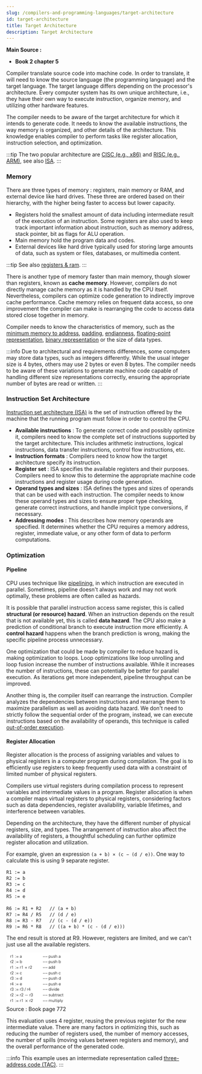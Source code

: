 ```yaml
---
slug: /compilers-and-programming-languages/target-architecture
id: target-architecture
title: Target Architecture
description: Target Architecture
---
```


**Main Source :**

- **Book 2 chapter 5**

Compiler translate source code into machine code. In order to translate, it will need to know the source language (the programming language) and the target language. The target language differs depending on the processor's architecture. Every computer system has its own unique architecture, i.e., they have their own way to execute instruction, organize memory, and utilizing other hardware features.

The compiler needs to be aware of the target architecture for which it intends to generate code. It needs to know the available instructions, the way memory is organized, and other details of the architecture. This knowledge enables compiler to perform tasks like register allocation, instruction selection, and optimization.

:::tip
The two popular architecture are [CISC (e.g., x86)](/computer-organization-and-architecture/isa#cisc) and [RISC (e.g., ARM)](/computer-organization-and-architecture/isa#risc), see also [ISA](/computer-organization-and-architecture/isa).
:::

### Memory

There are three types of memory : registers, main memory or RAM, and external device like hard drives. These three are ordered based on their hierarchy, with the higher being faster to access but lower capacity.

- Registers hold the smallest amount of data including intermediate result of the execution of an instruction. Some registers are also used to keep track important information about instruction, such as memory address, stack pointer, bit as flags for ALU operation.
- Main memory hold the program data and codes.
- External devices like hard drive typically used for storing large amounts of data, such as system or files, databases, or multimedia content.

:::tip
See also [registers & ram](/computer-organization-and-architecture/registers-and-ram).
:::

There is another type of memory faster than main memory, though slower than registers, known as **cache memory**. However, compilers do not directly manage cache memory as it is handled by the CPU itself. Nevertheless, compilers can optimize code generation to indirectly improve cache performance. Cache memory relies on frequent data access, so one improvement the compiler can make is rearranging the code to access data stored close together in memory.

Compiler needs to know the characteristics of memory, such as the [minimum memory to address](/computer-organization-and-architecture/coa-fundamentals#word-size), [padding](/computer-organization-and-architecture/coa-fundamentals#padding), [endianness](/computer-organization-and-architecture/coa-fundamentals#endianness), [floating-point representation](/computer-and-programming-fundamentals/floating-number#floating-number-representation), [binary representation](/computer-and-programming-fundamentals/binary-representation#binary-representation) or the size of data types.

:::info
Due to architectural and requirements differences, some computers may store data types, such as integers differently. While the usual integer size is 4 bytes, others may use 2 bytes or even 8 bytes. The compiler needs to be aware of these variations to generate machine code capable of handling different size representations correctly, ensuring the appropriate number of bytes are read or written.
:::

### Instruction Set Architecture

[Instruction set architecture (ISA)](/computer-organization-and-architecture/isa) is the set of instruction offered by the machine that the running program must follow in order to control the CPU.

- **Available instructions** : To generate correct code and possibly optimize it, compilers need to know the complete set of instructions supported by the target architecture. This includes arithmetic instructions, logical instructions, data transfer instructions, control flow instructions, etc.
- **Instruction formats** : Compilers need to know how the target architecture specify its instruction.
- **Register set** : ISA specifies the available registers and their purposes. Compilers need to know this to determine the appropriate machine code instructions and register usage during code generation.
- **Operand types and sizes** : ISA defines the types and sizes of operands that can be used with each instruction. The compiler needs to know these operand types and sizes to ensure proper type checking, generate correct instructions, and handle implicit type conversions, if necessary.
- **Addressing modes** : This describes how memory operands are specified. It determines whether the CPU requires a memory address, register, immediate value, or any other form of data to perform computations.

### Optimization

#### Pipeline

CPU uses technique like [pipelining](/computer-organization-and-architecture/cpu-design#pipelining), in which instruction are executed in parallel. Sometimes, pipeline doesn't always work and may not work optimally, these problems are often called as hazards.

It is possible that parallel instruction access same register, this is called **structural (or resource) hazard**. When an instruction depends on the result that is not available yet, this is called **data hazard**. The CPU also make a prediction of conditional branch to execute instruction more efficiently. A **control hazard** happens when the branch prediction is wrong, making the specific pipeline process unnecessary.

One optimization that could be made by compiler to reduce hazard is, making optimization to loops. Loop optimizations like loop unrolling and loop fusion increase the number of instructions available. While it increases the number of instructions, these can potentially be better for parallel execution. As iterations get more independent, pipeline throughput can be improved.

Another thing is, the compiler itself can rearrange the instruction. Compiler analyzes the dependencies between instructions and rearrange them to maximize parallelism as well as avoiding data hazard. We don't need to strictly follow the sequential order of the program, instead, we can execute instructions based on the availability of operands, this technique is called [out-of-order execution](/computer-organization-and-architecture/cpu-design#out-of-order-execution).

#### Register Allocation

Register allocation is the process of assigning variables and values to physical registers in a computer program during compilation. The goal is to efficiently use registers to keep frequently used data with a constraint of limited number of physical registers.

Compilers use virtual registers during compilation process to represent variables and intermediate values in a program. Register allocation is when a compiler maps virtual registers to physical registers, considering factors such as data dependencies, register availability, variable lifetimes, and interference between variables.

Depending on the architecture, they have the different number of physical registers, size, and types. The arrangement of instruction also affect the availability of registers, a thoughtful scheduling can further optimize register allocation and utilization.

For example, given an expression `(a + b) × (c − (d / e))`. One way to calculate this is using 9 separate register.

```
R1 := a
R2 := b
R3 := c
R4 := d
R5 := e

R6 := R1 + R2   // (a + b)
R7 := R4 / R5   // (d / e)
R8 := R3 - R7   // (c - (d / e))
R9 := R6 * R8   // ((a + b) * (c - (d / e)))
```

The end result is stored at R9. However, registers are limited, and we can't just use all the available registers.

![Better register allocation](./better-register-allocation.png)  
Source : Book page 772

This evaluation uses 4 register, reusing the previous register for the new intermediate value. There are many factors in optimizing this, such as reducing the number of registers used, the number of memory accesses, the number of spills (moving values between registers and memory), and the overall performance of the generated code.

:::info
This example uses an intermediate representation called [three-address code (TAC)](/compilers-and-programming-languages/intermediate-representation#linear-ir).
:::
